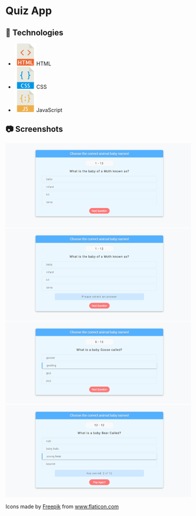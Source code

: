 <h1>Quiz App</h1>

<h2>🚀 Technologies</h2>
<ul>
    <li><img src="imgs_readme/html.png" width="60px" height="60px"/>HTML</li>
    <li><img src="imgs_readme/css.png" width="60px" height="60px"/>CSS</li>
    <li><img src="imgs_readme/javascript.png" width="60px" height="60px"/>JavaScript</li>
</ul>

<h2>📷 Screenshots</h2>
<p align="center">
    <img src="img/quizApp1.png" alt="Image1">
    <img src="img/quizApp2.png" alt="Image2">
    <img src="img/quizApp3.png" alt="Image3">
    <img src="img/quizApp4.png" alt="Image4">
</p>
<p>Icons made by <a target="_blank" href="http://www.freepik.com/" title="Freepik">Freepik</a> from <a target="_blank" href="https://www.flaticon.com/" title="Flaticon">www.flaticon.com</a></p>
